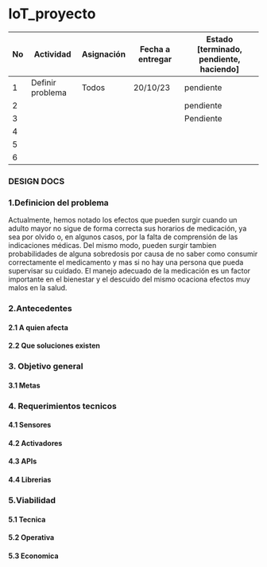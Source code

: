 # IoT_proyecto

| No | Actividad | Asignación | Fecha a entregar | Estado [terminado, pendiente, haciendo] |
|---|-----------|------------|------------------|-------------------------------------|
| 1  | Definir problema  |  Todos        |   20/10/23                 | pendiente                          |
| 2  |   |         |                    | pendiente                           |
| 3  |      |                |                       | Pendiente                           |
| 4 |
| 5|
|6 |


### DESIGN DOCS

### 1.Definicion del problema

Actualmente, hemos notado los efectos que pueden surgir cuando un adulto mayor no sigue de forma correcta sus horarios de medicación, ya sea por olvido o, en algunos casos, por la falta de comprensión de las indicaciones médicas. Del mismo modo, pueden surgir tambien probabilidades de alguna sobredosis por causa de no saber como consumir correctamente el medicamento y mas si no hay una persona que pueda supervisar su cuidado. El manejo adecuado de la medicación es un factor importante en el bienestar y el descuido del mismo ocaciona efectos muy malos en la salud.






### 2.Antecedentes
#### 2.1 A quien afecta
#### 2.2 Que soluciones existen

### 3. Objetivo general
#### 3.1 Metas

### 4. Requerimientos tecnicos
#### 4.1 Sensores
#### 4.2 Activadores
#### 4.3 APIs
#### 4.4 Librerias

### 5.Viabilidad
#### 5.1 Tecnica
#### 5.2 Operativa
#### 5.3 Economica
